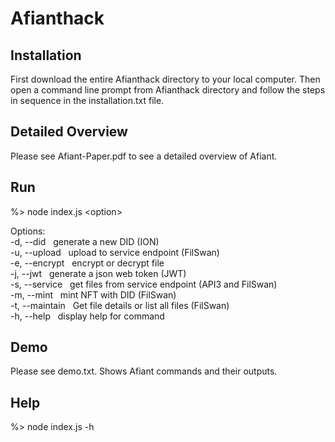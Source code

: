 # Afianthack

Installation
-------------

First download the entire Afianthack directory to your local computer.  Then open a command line prompt from Afianthack directory and follow the steps in sequence in the installation.txt file.


Detailed Overview
------------------

Please see Afiant-Paper.pdf to see a detailed overview of Afiant.  


Run
---

%>  node index.js \<option> 
</br>
<p>
Options:</br>
  -d, --did       &nbsp;&nbsp;generate a new DID (ION)</br>
  -u, --upload    &nbsp;&nbsp;upload to service endpoint (FilSwan)</br>
  -e, --encrypt   &nbsp;&nbsp;encrypt or decrypt file</br>
  -j, --jwt       &nbsp;&nbsp;generate a json web token (JWT)</br>
  -s, --service   &nbsp;&nbsp;get files from service endpoint (API3 and FilSwan)</br>
  -m, --mint      &nbsp;&nbsp;mint NFT with DID (FilSwan)</br>
  -t, --maintain  &nbsp;&nbsp;Get file details or list all files (FilSwan)</br>
  -h, --help      &nbsp;&nbsp;display help for command</br>
</p>
  
  
Demo
----

Please see demo.txt. Shows Afiant commands and their outputs.


Help
----

%> node index.js -h
